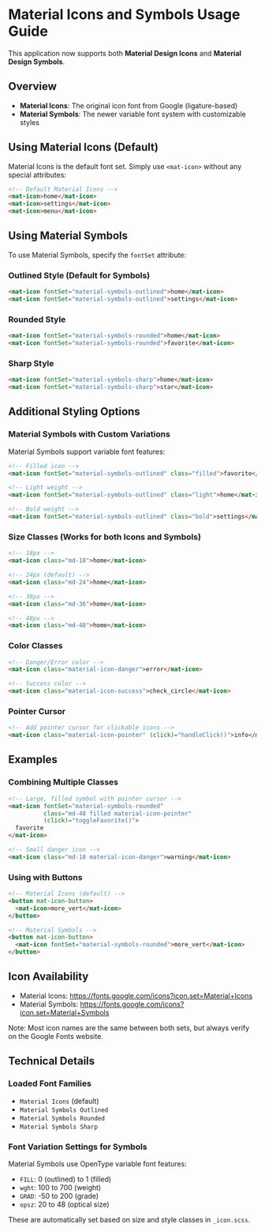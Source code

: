 # Material Icons and Symbols Usage Guide

This application now supports both **Material Design Icons** and **Material Design Symbols**.

## Overview

- **Material Icons**: The original icon font from Google (ligature-based)
- **Material Symbols**: The newer variable font system with customizable styles

## Using Material Icons (Default)

Material Icons is the default font set. Simply use `<mat-icon>` without any special attributes:

```html
<!-- Default Material Icons -->
<mat-icon>home</mat-icon>
<mat-icon>settings</mat-icon>
<mat-icon>menu</mat-icon>
```

## Using Material Symbols

To use Material Symbols, specify the `fontSet` attribute:

### Outlined Style (Default for Symbols)
```html
<mat-icon fontSet="material-symbols-outlined">home</mat-icon>
<mat-icon fontSet="material-symbols-outlined">settings</mat-icon>
```

### Rounded Style
```html
<mat-icon fontSet="material-symbols-rounded">home</mat-icon>
<mat-icon fontSet="material-symbols-rounded">favorite</mat-icon>
```

### Sharp Style
```html
<mat-icon fontSet="material-symbols-sharp">home</mat-icon>
<mat-icon fontSet="material-symbols-sharp">star</mat-icon>
```

## Additional Styling Options

### Material Symbols with Custom Variations

Material Symbols support variable font features:

```html
<!-- Filled icon -->
<mat-icon fontSet="material-symbols-outlined" class="filled">favorite</mat-icon>

<!-- Light weight -->
<mat-icon fontSet="material-symbols-outlined" class="light">home</mat-icon>

<!-- Bold weight -->
<mat-icon fontSet="material-symbols-outlined" class="bold">settings</mat-icon>
```

### Size Classes (Works for both Icons and Symbols)

```html
<!-- 18px -->
<mat-icon class="md-18">home</mat-icon>

<!-- 24px (default) -->
<mat-icon class="md-24">home</mat-icon>

<!-- 36px -->
<mat-icon class="md-36">home</mat-icon>

<!-- 48px -->
<mat-icon class="md-48">home</mat-icon>
```

### Color Classes

```html
<!-- Danger/Error color -->
<mat-icon class="material-icon-danger">error</mat-icon>

<!-- Success color -->
<mat-icon class="material-icon-success">check_circle</mat-icon>
```

### Pointer Cursor

```html
<!-- Add pointer cursor for clickable icons -->
<mat-icon class="material-icon-pointer" (click)="handleClick()">info</mat-icon>
```

## Examples

### Combining Multiple Classes

```html
<!-- Large, filled symbol with pointer cursor -->
<mat-icon fontSet="material-symbols-rounded" 
          class="md-48 filled material-icon-pointer"
          (click)="toggleFavorite()">
  favorite
</mat-icon>

<!-- Small danger icon -->
<mat-icon class="md-18 material-icon-danger">warning</mat-icon>
```

### Using with Buttons

```html
<!-- Material Icons (default) -->
<button mat-icon-button>
  <mat-icon>more_vert</mat-icon>
</button>

<!-- Material Symbols -->
<button mat-icon-button>
  <mat-icon fontSet="material-symbols-rounded">more_vert</mat-icon>
</button>
```

## Icon Availability

- Material Icons: https://fonts.google.com/icons?icon.set=Material+Icons
- Material Symbols: https://fonts.google.com/icons?icon.set=Material+Symbols

Note: Most icon names are the same between both sets, but always verify on the Google Fonts website.

## Technical Details

### Loaded Font Families
- `Material Icons` (default)
- `Material Symbols Outlined`
- `Material Symbols Rounded`
- `Material Symbols Sharp`

### Font Variation Settings for Symbols

Material Symbols use OpenType variable font features:
- `FILL`: 0 (outlined) to 1 (filled)
- `wght`: 100 to 700 (weight)
- `GRAD`: -50 to 200 (grade)
- `opsz`: 20 to 48 (optical size)

These are automatically set based on size and style classes in `_icon.scss`.

